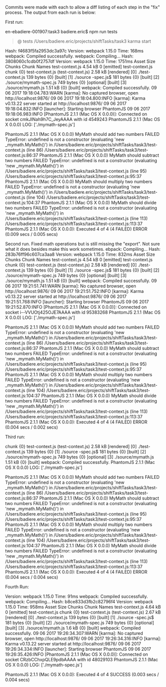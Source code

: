 Commits were made with each to allow a diff listing of each step in the "fix" process.  The output from each run is below:

First run:

en-ebadiere-001907:task3 badiere.eric$ npm run tests

> @ tests /Users/badiere.eric/projects/shiftTasks/task3
> karma start

Hash: f4683f5fa2953dc3a97c
Version: webpack 1.15.0
Time: 168ms
webpack: Compiled successfully.
webpack: Compiling...
Hash: 3808060c1cdb0f2757df
Version: webpack 1.15.0
Time: 1751ms
          Asset     Size  Chunks             Chunk Names
test-context.js  4.54 kB       0  [emitted]  test-context.js
chunk    {0} test-context.js (test-context.js) 2.58 kB [rendered]
    [0] ./test-context.js 139 bytes {0} [built]
    [1] ./source -spec\.js$ 181 bytes {0} [built]
    [2] ./source/mymath-spec.js 749 bytes {0} [optional] [built]
    [3] ./source/mymath.js 1.51 kB {0} [built]
webpack: Compiled successfully.
09 06 2017 19:18:04.783:WARN [karma]: No captured browser, open http://localhost:9876/
09 06 2017 19:18:04.800:INFO [karma]: Karma v0.13.22 server started at http://localhost:9876/
09 06 2017 19:18:04.832:INFO [launcher]: Starting browser PhantomJS
09 06 2017 19:18:06.983:INFO [PhantomJS 2.1.1 (Mac OS X 0.0.0)]: Connected on socket cmkJINah9h7C_JeyAAAA with id 4549243
PhantomJS 2.1.1 (Mac OS X 0.0.0) LOG: ['./mymath-spec.js']

PhantomJS 2.1.1 (Mac OS X 0.0.0) MyMath should add two numbers FAILED
	TypeError: undefined is not a constructor (evaluating 'new _mymath.MyMath()') in /Users/badiere.eric/projects/shiftTasks/task3/test-context.js (line 86)
	/Users/badiere.eric/projects/shiftTasks/task3/test-context.js:86:37
PhantomJS 2.1.1 (Mac OS X 0.0.0) MyMath should subtract two numbers FAILED
	TypeError: undefined is not a constructor (evaluating 'new _mymath.MyMath()') in /Users/badiere.eric/projects/shiftTasks/task3/test-context.js (line 95)
	/Users/badiere.eric/projects/shiftTasks/task3/test-context.js:95:37
PhantomJS 2.1.1 (Mac OS X 0.0.0) MyMath should multiply two numbers FAILED
	TypeError: undefined is not a constructor (evaluating 'new _mymath.MyMath()') in /Users/badiere.eric/projects/shiftTasks/task3/test-context.js (line 104)
	/Users/badiere.eric/projects/shiftTasks/task3/test-context.js:104:37
PhantomJS 2.1.1 (Mac OS X 0.0.0) MyMath should divide two numbers FAILED
	TypeError: undefined is not a constructor (evaluating 'new _mymath.MyMath()') in /Users/badiere.eric/projects/shiftTasks/task3/test-context.js (line 113)
	/Users/badiere.eric/projects/shiftTasks/task3/test-context.js:113:37
PhantomJS 2.1.1 (Mac OS X 0.0.0): Executed 4 of 4 (4 FAILED) ERROR (0.009 secs / 0.005 secs)

Second run.  Fixed math operations but is still missing the "export".  Not sure what it does besides make this work sometimes.
ebpack: Compiling...
Hash: 283b76ff96c607ca3aa8
Version: webpack 1.15.0
Time: 832ms
          Asset     Size  Chunks             Chunk Names
test-context.js  4.54 kB       0  [emitted]  test-context.js
chunk    {0} test-context.js (test-context.js) 2.58 kB [rendered]
    [0] ./test-context.js 139 bytes {0} [built]
    [1] ./source -spec\.js$ 181 bytes {0} [built]
    [2] ./source/mymath-spec.js 749 bytes {0} [optional] [built]
    [3] ./source/mymath.js 1.51 kB {0} [built]
webpack: Compiled successfully.
09 06 2017 19:21:51.741:WARN [karma]: No captured browser, open http://localhost:9876/
09 06 2017 19:21:51.752:INFO [karma]: Karma v0.13.22 server started at http://localhost:9876/
09 06 2017 19:21:51.768:INFO [launcher]: Starting browser PhantomJS
09 06 2017 19:21:52.870:INFO [PhantomJS 2.1.1 (Mac OS X 0.0.0)]: Connected on socket i--VVUOtj425OJE7AAAA with id 95383268
PhantomJS 2.1.1 (Mac OS X 0.0.0) LOG: ['./mymath-spec.js']

PhantomJS 2.1.1 (Mac OS X 0.0.0) MyMath should add two numbers FAILED
	TypeError: undefined is not a constructor (evaluating 'new _mymath.MyMath()') in /Users/badiere.eric/projects/shiftTasks/task3/test-context.js (line 86)
	/Users/badiere.eric/projects/shiftTasks/task3/test-context.js:86:37
PhantomJS 2.1.1 (Mac OS X 0.0.0) MyMath should subtract two numbers FAILED
	TypeError: undefined is not a constructor (evaluating 'new _mymath.MyMath()') in /Users/badiere.eric/projects/shiftTasks/task3/test-context.js (line 95)
	/Users/badiere.eric/projects/shiftTasks/task3/test-context.js:95:37
PhantomJS 2.1.1 (Mac OS X 0.0.0) MyMath should multiply two numbers FAILED
	TypeError: undefined is not a constructor (evaluating 'new _mymath.MyMath()') in /Users/badiere.eric/projects/shiftTasks/task3/test-context.js (line 104)
	/Users/badiere.eric/projects/shiftTasks/task3/test-context.js:104:37
PhantomJS 2.1.1 (Mac OS X 0.0.0) MyMath should divide two numbers FAILED
	TypeError: undefined is not a constructor (evaluating 'new _mymath.MyMath()') in /Users/badiere.eric/projects/shiftTasks/task3/test-context.js (line 113)
	/Users/badiere.eric/projects/shiftTasks/task3/test-context.js:113:37
PhantomJS 2.1.1 (Mac OS X 0.0.0): Executed 4 of 4 (4 FAILED) ERROR (0.004 secs / 0.002 secs)

Third run:

chunk    {0} test-context.js (test-context.js) 2.58 kB [rendered]
    [0] ./test-context.js 139 bytes {0}
    [1] ./source -spec\.js$ 181 bytes {0} [built]
    [2] ./source/mymath-spec.js 749 bytes {0} [optional]
    [3] ./source/mymath.js 1.51 kB {0} [built]
webpack: Compiled successfully.
PhantomJS 2.1.1 (Mac OS X 0.0.0) LOG: ['./mymath-spec.js']

PhantomJS 2.1.1 (Mac OS X 0.0.0) MyMath should add two numbers FAILED
	TypeError: undefined is not a constructor (evaluating 'new _mymath.MyMath()') in /Users/badiere.eric/projects/shiftTasks/task3/test-context.js (line 86)
	/Users/badiere.eric/projects/shiftTasks/task3/test-context.js:86:37
PhantomJS 2.1.1 (Mac OS X 0.0.0) MyMath should subtract two numbers FAILED
	TypeError: undefined is not a constructor (evaluating 'new _mymath.MyMath()') in /Users/badiere.eric/projects/shiftTasks/task3/test-context.js (line 95)
	/Users/badiere.eric/projects/shiftTasks/task3/test-context.js:95:37
PhantomJS 2.1.1 (Mac OS X 0.0.0) MyMath should multiply two numbers FAILED
	TypeError: undefined is not a constructor (evaluating 'new _mymath.MyMath()') in /Users/badiere.eric/projects/shiftTasks/task3/test-context.js (line 104)
	/Users/badiere.eric/projects/shiftTasks/task3/test-context.js:104:37
PhantomJS 2.1.1 (Mac OS X 0.0.0) MyMath should divide two numbers FAILED
	TypeError: undefined is not a constructor (evaluating 'new _mymath.MyMath()') in /Users/badiere.eric/projects/shiftTasks/task3/test-context.js (line 113)
	/Users/badiere.eric/projects/shiftTasks/task3/test-context.js:113:37
PhantomJS 2.1.1 (Mac OS X 0.0.0): Executed 4 of 4 (4 FAILED) ERROR (0.004 secs / 0.004 secs)

Fourth Run:

Version: webpack 1.15.0
Time: 91ms
webpack: Compiled successfully.
webpack: Compiling...
Hash: b8ce833d3fb2c82796f4
Version: webpack 1.15.0
Time: 958ms
          Asset     Size  Chunks             Chunk Names
test-context.js  4.64 kB       0  [emitted]  test-context.js
chunk    {0} test-context.js (test-context.js) 2.67 kB [rendered]
    [0] ./test-context.js 139 bytes {0} [built]
    [1] ./source -spec\.js$ 181 bytes {0} [built]
    [2] ./source/mymath-spec.js 749 bytes {0} [optional] [built]
    [3] ./source/mymath.js 1.6 kB {0} [built]
webpack: Compiled successfully.
09 06 2017 19:26:34.307:WARN [karma]: No captured browser, open http://localhost:9876/
09 06 2017 19:26:34.316:INFO [karma]: Karma v0.13.22 server started at http://localhost:9876/
09 06 2017 19:26:34.334:INFO [launcher]: Starting browser PhantomJS
09 06 2017 19:26:35.426:INFO [PhantomJS 2.1.1 (Mac OS X 0.0.0)]: Connected on socket CRzbCChxpQLE9pdbAAAA with id 48029103
PhantomJS 2.1.1 (Mac OS X 0.0.0) LOG: ['./mymath-spec.js']

PhantomJS 2.1.1 (Mac OS X 0.0.0): Executed 4 of 4 SUCCESS (0.003 secs / 0.004 secs)